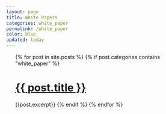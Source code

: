 ```yaml
---
layout: page
title: White Papers
categories: white_paper
permalink: /white_paper
color: blue
updated: today
---
```


<ul>
{% for post in site.posts %}
    {% if post.categories contains "white_paper" %}
        <h1><a href="{{ post.url }}">{{ post.title }}</a></h1>
        {{post.excerpt}}
    {% endif %}
{% endfor %}
</ul>

